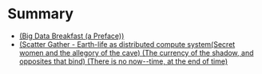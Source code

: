 # Summary

* [\(Big Data Breakfast \(a Preface\)\)](README.md)
* [\(Scatter Gather - Earth-life as distributed compute system\(Secret women and the allegory of the cave\) \(The currency of the shadow, and opposites that bind\) \(There is no now--time, at the end of time\)](chapter1.md)

